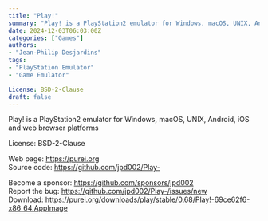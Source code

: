 ```yaml
---
title: "Play!"
summary: "Play! is a PlayStation2 emulator for Windows, macOS, UNIX, Android, iOS and web browser platforms"
date: 2024-12-03T06:03:00Z
categories: ["Games"]
authors:
- "Jean-Philip Desjardins"
tags:
- "PlayStation Emulator"
- "Game Emulator"

License: BSD-2-Clause
draft: false
---
```


Play! is a PlayStation2 emulator for Windows, macOS, UNIX, Android, iOS and web browser platforms

License: BSD-2-Clause

Web page: <https://purei.org>  
Source code: <https://github.com/jpd002/Play->

Become a sponsor: <https://github.com/sponsors/jpd002>  
Report the bug: <https://github.com/jpd002/Play-/issues/new>  
Download: <https://purei.org/downloads/play/stable/0.68/Play!-69ce62f6-x86_64.AppImage>
